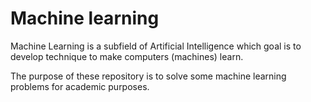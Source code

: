# Machine learning

Machine Learning is a subfield of Artificial Intelligence which goal is to develop technique to make computers (machines) learn.

The purpose of these repository is to solve some machine learning problems for academic purposes.
